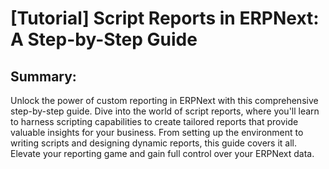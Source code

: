 # [Tutorial] Script Reports in ERPNext: A Step-by-Step Guide


## Summary:
Unlock the power of custom reporting in ERPNext with this comprehensive step-by-step guide. Dive into the world of script reports, where you'll learn to harness scripting capabilities to create tailored reports that provide valuable insights for your business. From setting up the environment to writing scripts and designing dynamic reports, this guide covers it all. Elevate your reporting game and gain full control over your ERPNext data.
